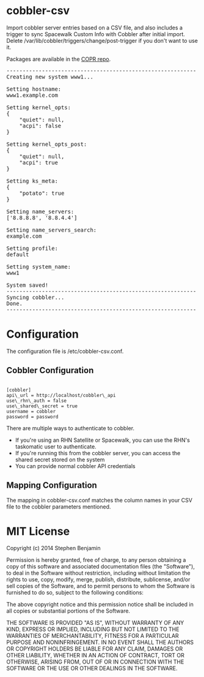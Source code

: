cobbler-csv
===========

Import cobbler server entries based on a CSV file, and also includes a trigger
to sync Spacewalk Custom Info with Cobbler after initial import.  Delete
/var/lib/cobbler/triggers/change/post-trigger if you don't want to use it.

Packages are available in the [COPR repo](https://copr.fedoraproject.org/coprs/stbenjam/cobbler-csv/).

<pre>
-----------------------------------------------------------
Creating new system www1...

Setting hostname:
www1.example.com

Setting kernel_opts:
{
    "quiet": null,
    "acpi": false
}

Setting kernel_opts_post:
{
    "quiet": null,
    "acpi": true
}

Setting ks_meta:
{
    "potato": true
}

Setting name_servers:
['8.8.8.8', '8.8.4.4']

Setting name_servers_search:
example.com

Setting profile:
default

Setting system_name:
www1

System saved!
-----------------------------------------------------------
Syncing cobbler...
Done.
-----------------------------------------------------------
</pre>

Configuration
=============

The configuration file is /etc/cobbler-csv.conf.

Cobbler Configuration
---------------------

<pre><code>
[cobbler]
api\_url = http://localhost/cobbler\_api
use\_rhn\_auth = false
use\_shared\_secret = true
username = cobbler
password = password
</pre></code>

There are multiple ways to authenticate to cobbler.

  * If you're using an RHN Satellite or Spacewalk, you can use the RHN's taskomatic user to authenticate.
  * If you're running this from the cobbler server, you can access the shared secret stored on the system
  * You can provide normal cobbler API credentials


Mapping Configuration
--------------------

The mapping in cobbler-csv.conf matches the column names in your CSV file to the cobbler parameters
mentioned.

MIT License
===========

Copyright (c) 2014 Stephen Benjamin

Permission is hereby granted, free of charge, to any person obtaining
a copy of this software and associated documentation files (the "Software"),
to deal in the Software without restriction, including without limitation
the rights to use, copy, modify, merge, publish, distribute, sublicense,
and/or sell copies of the Software, and to permit persons to whom the Software
is furnished to do so, subject to the following conditions:

The above copyright notice and this permission notice shall be included in
 all copies or substantial portions of the Software.

THE SOFTWARE IS PROVIDED "AS IS", WITHOUT WARRANTY OF ANY KIND, EXPRESS OR
IMPLIED, INCLUDING BUT NOT LIMITED TO THE WARRANTIES OF MERCHANTABILITY,
FITNESS FOR A PARTICULAR PURPOSE AND NONINFRINGEMENT. IN NO EVENT SHALL THE
AUTHORS OR COPYRIGHT HOLDERS BE LIABLE FOR ANY CLAIM, DAMAGES OR OTHER
LIABILITY, WHETHER IN AN ACTION OF CONTRACT, TORT OR OTHERWISE, ARISING FROM,
OUT OF OR IN CONNECTION WITH THE SOFTWARE OR THE USE OR OTHER DEALINGS IN
THE SOFTWARE.

